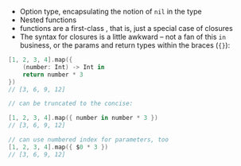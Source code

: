 - Option type, encapsulating the notion of `nil` in the type
- Nested functions
- functions are a first-class , that is, just a special case of closures
- The syntax for closures is a little awkward – not a fan of this `in` business, or the params and return types within the braces (`{}`):

```swift
[1, 2, 3, 4].map({
    (number: Int) -> Int in
    return number * 3
})
// [3, 6, 9, 12]

// can be truncated to the concise:

[1, 2, 3, 4].map({ number in number * 3 })
// [3, 6, 9, 12]

// can use numbered index for parameters, too
[1, 2, 3, 4].map({ $0 * 3 })
// [3, 6, 9, 12]
```
